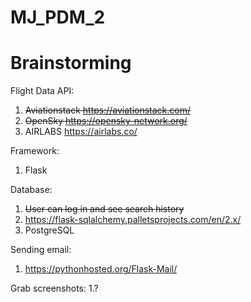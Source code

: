 # MJ_PDM_2

# Brainstorming

Flight Data API:
1. ~~Aviationstack https://aviationstack.com/~~
2. ~~OpenSky https://opensky-network.org/~~
3. AIRLABS https://airlabs.co/

Framework:
1. Flask

Database:
1. ~~User can log in and see search history~~
2. https://flask-sqlalchemy.palletsprojects.com/en/2.x/
3. PostgreSQL


Sending email:
1. https://pythonhosted.org/Flask-Mail/


Grab screenshots:
1.?
